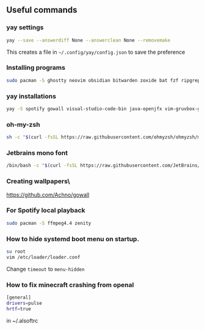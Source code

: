 ## Useful commands

### yay settings
```bash
yay --save --answerdiff None --answerclean None --removemake
```
This creates a file in `~/.config/yay/config.json` to save the preference

### Installing programs
```bash
sudo pacman -S ghostty neovim obsidian bitwarden zoxide bat fzf ripgrep docker docker-compose discord zsh tmux fd poetry npm yarn pyenv lazygit steam jdk-openjdk
```

### yay installations
```bash
yay -S spotify gowall visual-studio-code-bin java-openjfx vim-gruvbox-git
```

### oh-my-zsh
```bash
sh -c "$(curl -fsSL https://raw.githubusercontent.com/ohmyzsh/ohmyzsh/master/tools/install.sh)"
```

### Jetbrains mono font
```bash
/bin/bash -c "$(curl -fsSL https://raw.githubusercontent.com/JetBrains/JetBrainsMono/master/install_manual.sh)"
```

### Creating wallpapers\
https://github.com/Achno/gowall

### For Spotify local playback
```bash
sudo pacman -S ffmpeg4.4 zenity
```

### How to hide systemd boot menu on startup.
```bash
su root
vim /etc/loader/loader.conf
```
Change `timeout` to `menu-hidden`

### How to fix minecraft crashing from openal
```bash
[general]
drivers=pulse
hrtf=true
```
in ~/.alsoftrc
